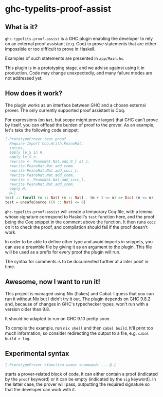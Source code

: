 # ghc-typelits-proof-assist

## What is it?

`ghc-typelits-proof-assist` is a GHC plugin enabling the developer to rely
on an external proof assistant (e.g. Coq) to prove statements that are either
impossible or too difficult to prove in Haskell.

Examples of such statements are presented in `app/Main.hs`.

This plugin is in a prototyping stage, and we advise against using it in
production. Code may change unexpectedly, and many failure modes are not
addressed yet.

## How does it work?

The plugin works as an interface between GHC and a chosen external prover. The
only currently supported proof assistant is Coq.

For expressions (on `Nat`, but scope might prove larger) that GHC can't prove by
itself, you can offload the burden of proof to the prover. As an example, let's
take the following code snippet:

```haskell
{-PrototypeProver test proof
  Require Import Coq.Arith.PeanoNat.
  intros.
  apply le_S in H.
  apply le_S_n.
  rewrite <- PeanoNat.Nat.add_0_l at 1.
  rewrite PeanoNat.Nat.add_comm.
  rewrite PeanoNat.Nat.add_succ_l.
  rewrite PeanoNat.Nat.add_comm.
  rewrite <- PeanoNat.Nat.add_succ_l.
  rewrite PeanoNat.Nat.add_comm.
  apply H.
  @-}
test :: forall (n :: Nat) (m :: Nat) . (m + 1 <= n) => Dict (m <= n)
test = unsafeCoerce ((0 :: Nat) <= 0)
```

`ghc-typelits-proof-assist` will create a temporary Coq file, with a lemma
whose signature correspond to Haskell's `test` function here, and the proof
being the Coq snippet in the comment above the function. It then runs `coqc`
on it to check the proof, and compilation should fail if the proof doesn't work.

In order to be able to define other type and avoid imports in snippets, you can
use a preamble file by giving it as an argument to the plugin. This file will
be used as a prefix for every proof the plugin will run.

The syntax for comments is to be documented further at a later point in time.

## Awesome, now I want to run it!

This project is managed using Nix (flakes) and Cabal. I guess that you can
run it without Nix but I didn't try it out. The plugin depends on GHC 9.8.2
and, because of changes in GHC's typechecker types, won't run with a version
older than 9.8.

It should be adapted to run on GHC 9.10 pretty soon.

To compile the example, run `nix shell` and then `cabal build`. It'll print
too much information, so consider redirecting the output to a file, e.g. `cabal
build > log`.

## Experimental syntax

```haskell
{-PrototypeProver <function name> <command> ... @-}
```
starts a prover-related block of code, it can either contain a proof (indicated
by the `proof` keyword) or it can be empty (indicated by the `sig` keyword). In
the latter case, the prover will pass, outputting the required signature so that
the developer can work with it.
